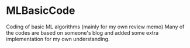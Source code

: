# MLBasicCode
Coding of basic ML algorithms (mainly for my own review memo)
Many of the codes are based on someone's blog and added some extra implementation for my own understanding.
